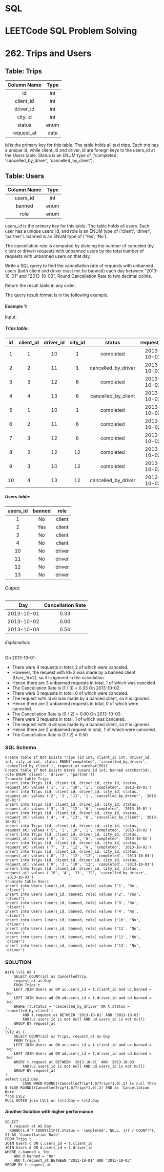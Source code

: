 # SQL
# LEETCode SQL Problem Solving

  # 262. Trips and Users

## Table: Trips

| Column Name | Type     |
|:-----------:|:---------:|
| id          | int      |
| client_id   | int      |
| driver_id   | int      |
| city_id     | int      |
| status      | enum     |
| request_at  | date     |     

id is the primary key for this table.
The table holds all taxi trips. Each trip has a unique id, while client_id and driver_id are foreign keys to the users_id at the Users table.
Status is an ENUM type of ('completed', 'cancelled_by_driver', 'cancelled_by_client').
 

## Table: Users

| Column Name | Type     |
|:-----------:|:---------:|
| users_id    | int      |
| banned      | enum     |
| role        | enum     |

users_id is the primary key for this table.
The table holds all users. Each user has a unique users_id, and role is an ENUM type of ('client', 'driver', 'partner').
banned is an ENUM type of ('Yes', 'No').
 

The cancellation rate is computed by dividing the number of canceled (by client or driver) requests with unbanned users by the total number of requests with unbanned users on that day.

Write a SQL query to find the cancellation rate of requests with unbanned users (both client and driver must not be banned) each day between "2013-10-01" and "2013-10-03". Round Cancellation Rate to two decimal points.

Return the result table in any order.

The query result format is in the following example.

 

#### Example 1:

Input: 

##### Trips table:
| id | client_id | driver_id | city_id | status              | request_at |
|:--:|:---------:|:---------:|:-------:|:-------------------:|:----------:|
| 1  | 1         | 10        | 1       | completed           | 2013-10-01 |
| 2  | 2         | 11        | 1       | cancelled_by_driver | 2013-10-01 |
| 3  | 3         | 12        | 6       | completed           | 2013-10-01 |
| 4  | 4         | 13        | 6       | cancelled_by_client | 2013-10-01 |
| 5  | 1         | 10        | 1       | completed           | 2013-10-02 |
| 6  | 2         | 11        | 6       | completed           | 2013-10-02 |
| 7  | 3         | 12        | 6       | completed           | 2013-10-02 |
| 8  | 2         | 12        | 12      | completed           | 2013-10-03 |
| 9  | 3         | 10        | 12      | completed           | 2013-10-03 |
| 10 | 4         | 13        | 12      | cancelled_by_driver | 2013-10-03 |

##### Users table:

| users_id | banned | role   |
|:-----------:|:---------:|:---------:|
| 1        | No     | client |
| 2        | Yes    | client |
| 3        | No     | client |
| 4        | No     | client |
| 10       | No     | driver |
| 11       | No     | driver |
| 12       | No     | driver |
| 13       | No     | driver |

###### Output: 

| Day        | Cancellation Rate |
|:----------:|:-----------------:|
| 2013-10-01 | 0.33              |
| 2013-10-02 | 0.00              |
| 2013-10-03 | 0.50              |


###### Explanation: 
On 2013-10-01:
  - There were 4 requests in total, 2 of which were canceled.
  - However, the request with Id=2 was made by a banned client (User_Id=2), so it is ignored in the calculation.
  - Hence there are 3 unbanned requests in total, 1 of which was canceled.
  - The Cancellation Rate is (1 / 3) = 0.33
On 2013-10-02:
  - There were 3 requests in total, 0 of which were canceled.
  - The request with Id=6 was made by a banned client, so it is ignored.
  - Hence there are 2 unbanned requests in total, 0 of which were canceled.
  - The Cancellation Rate is (0 / 2) = 0.00
On 2013-10-03:
  - There were 3 requests in total, 1 of which was canceled.
  - The request with Id=8 was made by a banned client, so it is ignored.
  - Hence there are 2 unbanned request in total, 1 of which were canceled.
  - The Cancellation Rate is (1 / 2) = 0.50

### SQL Schema

```
Create table If Not Exists Trips (id int, client_id int, driver_id int, city_id int, status ENUM('completed', 'cancelled_by_driver', 'cancelled_by_client'), request_at varchar(50))
Create table If Not Exists Users (users_id int, banned varchar(50), role ENUM('client', 'driver', 'partner'))
Truncate table Trips
insert into Trips (id, client_id, driver_id, city_id, status, request_at) values ('1', '1', '10', '1', 'completed', '2013-10-01')
insert into Trips (id, client_id, driver_id, city_id, status, request_at) values ('2', '2', '11', '1', 'cancelled_by_driver', '2013-10-01')
insert into Trips (id, client_id, driver_id, city_id, status, request_at) values ('3', '3', '12', '6', 'completed', '2013-10-01')
insert into Trips (id, client_id, driver_id, city_id, status, request_at) values ('4', '4', '13', '6', 'cancelled_by_client', '2013-10-01')
insert into Trips (id, client_id, driver_id, city_id, status, request_at) values ('5', '1', '10', '1', 'completed', '2013-10-02')
insert into Trips (id, client_id, driver_id, city_id, status, request_at) values ('6', '2', '11', '6', 'completed', '2013-10-02')
insert into Trips (id, client_id, driver_id, city_id, status, request_at) values ('7', '3', '12', '6', 'completed', '2013-10-02')
insert into Trips (id, client_id, driver_id, city_id, status, request_at) values ('8', '2', '12', '12', 'completed', '2013-10-03')
insert into Trips (id, client_id, driver_id, city_id, status, request_at) values ('9', '3', '10', '12', 'completed', '2013-10-03')
insert into Trips (id, client_id, driver_id, city_id, status, request_at) values ('10', '4', '13', '12', 'cancelled_by_driver', '2013-10-03')
Truncate table Users
insert into Users (users_id, banned, role) values ('1', 'No', 'client')
insert into Users (users_id, banned, role) values ('2', 'Yes', 'client')
insert into Users (users_id, banned, role) values ('3', 'No', 'client')
insert into Users (users_id, banned, role) values ('4', 'No', 'client')
insert into Users (users_id, banned, role) values ('10', 'No', 'driver')
insert into Users (users_id, banned, role) values ('11', 'No', 'driver')
insert into Users (users_id, banned, role) values ('12', 'No', 'driver')
insert into Users (users_id, banned, role) values ('13', 'No', 'driver')
```
### SOLUTION 

```
With lvl1 AS (
	SELECT COUNT(id) as CancelledTrip,
	request_at as Day
	FROM Trips t
	LEFT JOIN Users uc ON uc.users_id = t.client_id and uc.banned = 'No'
	LEFT JOIN Users ud ON ud.users_id = t.driver_id and ud.banned = 'No'
	WHERE (t.status = 'cancelled_by_driver' OR t.status = 'cancelled_by_client')
		AND t.request_at BETWEEN '2013-10-01' AND '2013-10-03'
	    AND(uc.users_id is not null AND ud.users_id is not null)
	GROUP BY request_at
),
lvl2 AS (
	SELECT COUNT(id) as Trips, request_at as Day
	FROM Trips t
	LEFT JOIN Users uc ON uc.users_id = t.client_id and uc.banned = 'No'
	LEFT JOIN Users ud ON ud.users_id = t.driver_id and ud.banned = 'No'
	WHERE t.request_at BETWEEN '2013-10-01' AND '2013-10-03'
		AND(uc.users_id is not null AND ud.users_id is not null)
	GROUP BY request_at
)
select LVL2.Day,
		CASE WHEN ROUND((CancelledTrip*1.0/Trips*1.0),2) is null then 0 ELSE ROUND((CancelledTrip*1.0/Trips*1.0),2) END as 'Cancellation Rate'
from LVL2
FULL OUTER join LVL1 on lvl1.Day = lvl2.Day
```


#### Another Solution with higher performance
```
SELECT
  t.request_at AS Day,
  ROUND(1.0 * COUNT(IIF(t.status = 'completed', NULL, 1)) / COUNT(*), 2) AS 'Cancellation Rate'
FROM Trips t
JOIN Users c ON c.users_id = t.client_id
JOIN Users d ON d.users_id = t.driver_id
WHERE c.banned = 'No' 
	AND d.banned = 'No' 
	AND t.request_at BETWEEN '2013-10-01' AND '2013-10-03'
GROUP BY t.request_at
```


